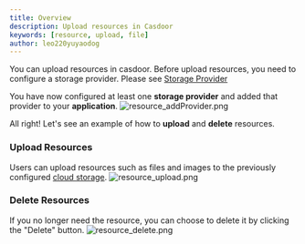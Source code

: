 ```yaml
---
title: Overview
description: Upload resources in Casdoor
keywords: [resource, upload, file]
author: leo220yuyaodog
---
```


You can upload resources in casdoor. Before upload resources, you need to configure a storage provider.
Please see [Storage Provider](/docs/provider/storage/overview)

You have now configured at least one **storage provider** and added that provider to your **application**.
![resource_addProvider.png](/img/resources/resource_addProvider.png)

All right! Let's see an example of how to **upload** and **delete** resources.

### Upload Resources

Users can upload resources such as files and images to the previously configured [cloud storage](/docs/provider/storage/overview).
![resource_upload.png](/img/resources/resource_upload.png)

### Delete Resources

If you no longer need the resource, you can choose to delete it by clicking the "Delete" button.
![resource_delete.png](/img/resources/resource_delete.png)
